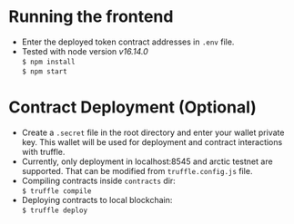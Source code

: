 # Running the frontend
- Enter the deployed token contract addresses in `.env` file.
- Tested with node version *v16.14.0*  
```$ npm install```  
```$ npm start```  

# Contract Deployment (Optional)
- Create a `.secret` file in the root directory and enter your wallet private key. This wallet will be used for deployment and contract interactions with truffle.
- Currently, only deployment in localhost:8545 and arctic testnet are supported. That can be modified from `truffle.config.js` file.
- Compiling contracts inside `contracts` dir:  
```$ truffle compile```
- Deploying contracts to local blockchain:  
```$ truffle deploy```
